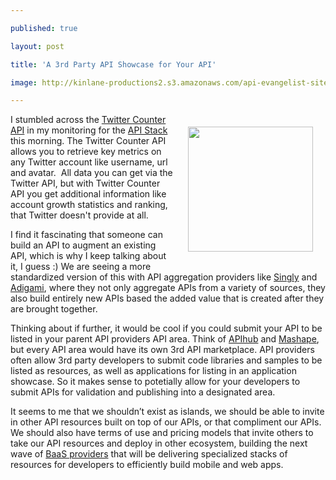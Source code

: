 ---
published: true
layout: post
title: 'A 3rd Party API Showcase for Your API'
image: http://kinlane-productions2.s3.amazonaws.com/api-evangelist-site/blog/twitter-counter-api-2.png
---

<p><a title="Twitter Counter API" href="https://twittercounter.com/pages/api"><img style="padding: 20px;" src="https://s3.amazonaws.com/kinlane-productions2/api-evangelist/twitter-counter-api-2.png" alt="" width="200" align="right" /></a>
<p>I stumbled across the <a title="Twitter Counter API" href="https://twittercounter.com/pages/api">Twitter Counter API</a> in my monitoring for the <a href="http://theapistack.com">API Stack</a> this morning.  The Twitter Counter API allows you to retrieve key metrics on any Twitter account like username, url and avatar. &nbsp;All data you can get via the Twitter API, but with Twitter Counter API you get additional information like account growth statistics and ranking, that Twitter doesn't provide at all.
<p>I find it fascinating that someone can build an API to augment an existing API, which is why I keep talking about it, I guess :) We are seeing a more standardized version of this with API aggregation providers like <a title="Singly" href="http://singly.com">Singly</a> and <a href="http://adigami.com">Adigami</a>, where they not only aggregate APIs from a variety of sources, they also build entirely new APIs based the added value that is created after they are brought together.
<p>Thinking about if further, it would be cool if you could submit your API to be listed in your parent API providers API area.   Think of <a title="APIHub" href="http://apihub.com">APIhub</a> and <a title="Mashape" href="http://mashape.com">Mashape</a>, but every API area would have its own 3rd API marketplace.  API providers often allow 3rd party developers to submit code libraries and samples to be listed as resources, as well as applications for listing in an application showcase. So it makes sense to potetially allow for your developers to submit APIs for validation and publishing into a designated area.
<p>It seems to me that we shouldn&rsquo;t exist as islands, we should be able to invite in other API resources built on top of our APIs, or that compliment our APIs.  We should also have terms of use and pricing models that invite others to take our API resources and deploy in other ecosystem, building the next wave of <a title="BaaS Providers" href="http://apievangelist.com/trends/baas.php">BaaS providers</a> that will be delivering specialized stacks of resources for developers to efficiently build mobile and web apps.

